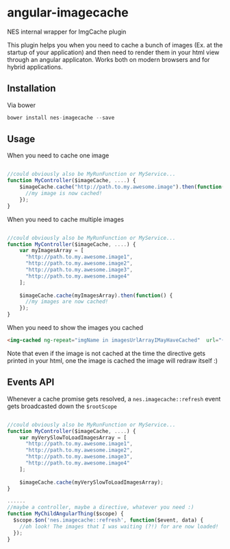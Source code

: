 # angular-imagecache
NES internal wrapper for ImgCache plugin

This plugin helps you when you need to cache a bunch of images (Ex. at the startup of your application) and then need to render them in your html view through an angular applicaton.
Works both on modern browsers and for hybrid applications.

## Installation
Via bower 

```javascript
bower install nes-imagecache --save
```

## Usage
When you need to cache one image
```javascript

//could obviously also be MyRunFunction or MyService...
function MyController($imageCache, ....) {
    $imageCache.cache("http://path.to.my.awesome.image").then(function() {
      //my image is now cached!
    });
}


```

When you need to cache multiple images
```javascript

//could obviously also be MyRunFunction or MyService...
function MyController($imageCache, ....) {
    var myImagesArray = [
      "http://path.to.my.awesome.image1",
      "http://path.to.my.awesome.image2",
      "http://path.to.my.awesome.image3",
      "http://path.to.my.awesome.image4"
    ];
    
    $imageCache.cache(myImagesArray).then(function() {
      //my images are now cached!
    });
}


```

When you need to show the images you cached

```html
<img-cached ng-repeat="imgName in imagesUrlArrayIMayHaveCached"  url="{{imgName}}" />

```

Note that even if the image is not cached at the time the directive gets printed in your html, one the image is cached the image will redraw itself :)


## Events API
Whenever a cache promise gets resolved, a `nes.imagecache::refresh` event gets broadcasted down the `$rootScope`
```javascript

//could obviously also be MyRunFunction or MyService...
function MyController($imageCache, ....) {
    var myVerySlowToLoadImagesArray = [
      "http://path.to.my.awesome.image1",
      "http://path.to.my.awesome.image2",
      "http://path.to.my.awesome.image3",
      "http://path.to.my.awesome.image4"
    ];
    
    $imageCache.cache(myVerySlowToLoadImagesArray);
}

......
//maybe a controller, maybe a directive, whatever you need :)
function MyChildAngularThing($scope) {
  $scope.$on('nes.imagecache::refresh', function($event, data) {
    //oh look! The images that I was waiting (?!) for are now loaded!
  });
}


```


